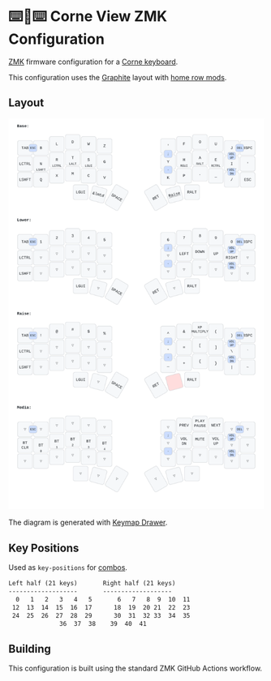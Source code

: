 # ⌨️👐⌨️  Corne View ZMK Configuration

[ZMK](https://github.com/zmkfirmware/zmk) firmware configuration for a [Corne keyboard](https://github.com/foostan/crkbd).

This configuration uses the [Graphite](https://github.com/rdavison/graphite-layout) layout with [home row mods](https://precondition.github.io/home-row-mods). 

## Layout

![Keymap Diagram](keymap-drawer/corne.svg)

The diagram is generated with [Keymap Drawer](https://github.com/caksoylar/keymap-drawer).

## Key Positions

Used as `key-positions` for [combos](https://zmk.dev/docs/keymaps/combos).

```
Left half (21 keys)       Right half (21 keys)
-------------------       -------------------
  0   1   2   3   4   5       6   7   8  9  10  11
 12  13  14  15  16  17      18  19  20 21  22  23
 24  25  26  27  28  29      30  31  32 33  34  35
              36  37  38    39  40  41
```

## Building

This configuration is built using the standard ZMK GitHub Actions workflow.
